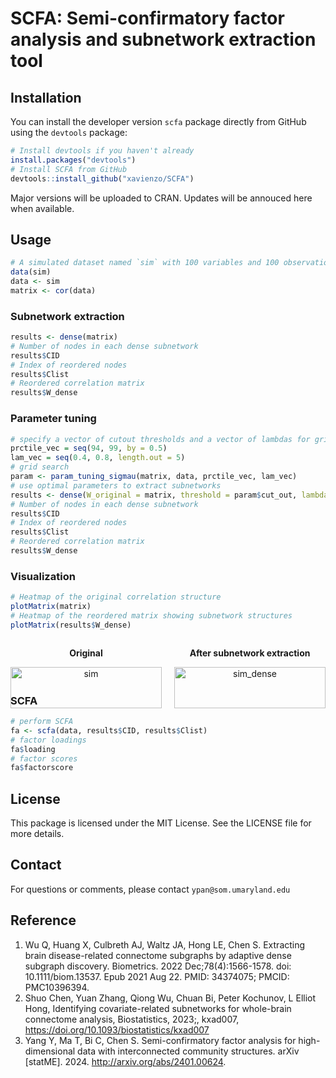 # SCFA: Semi-confirmatory factor analysis and subnetwork extraction tool

## Installation
You can install the developer version `scfa` package directly from GitHub using the `devtools` package:

```r
# Install devtools if you haven't already
install.packages("devtools")
# Install SCFA from GitHub
devtools::install_github("xavienzo/SCFA")
```

Major versions will be uploaded to CRAN. Updates will be annouced here when available.

## Usage

```r
# A simulated dataset named `sim` with 100 variables and 100 observations
data(sim)
data <- sim
matrix <- cor(data)
```

### Subnetwork extraction
```r
results <- dense(matrix)
# Number of nodes in each dense subnetwork
results$CID
# Index of reordered nodes
results$Clist
# Reordered correlation matrix
results$W_dense
```
### Parameter tuning
```r
# specify a vector of cutout thresholds and a vector of lambdas for grid search
prctile_vec = seq(94, 99, by = 0.5)
lam_vec = seq(0.4, 0.8, length.out = 5)
# grid search
param <- param_tuning_sigmau(matrix, data, prctile_vec, lam_vec)
# use optimal parameters to extract subnetworks
results <- dense(W_original = matrix, threshold = param$cut_out, lambda = param$lambda_out)
# Number of nodes in each dense subnetwork
results$CID
# Index of reordered nodes
results$Clist
# Reordered correlation matrix
results$W_dense
```

### Visualization
```r
# Heatmap of the original correlation structure
plotMatrix(matrix)
# Heatmap of the reordered matrix showing subnetwork structures
plotMatrix(results$W_dense)
```
<div style="display: flex; justify-content: space-between;">
  <div style="text-align: center; width: 48%;">
    <p><strong>Original</strong></p>
    <img src="https://github.com/user-attachments/assets/5da11b49-108e-4965-993d-75f83688281a" alt="sim" style="width: 100%;"/>
  </div>
  <div style="text-align: center; width: 48%;">
    <p><strong>After subnetwork extraction</strong></p>
    <img src="https://github.com/user-attachments/assets/7f8a0133-ba30-4ea5-9cba-03ad104cec84" alt="sim_dense" style="width: 100%;"/>
  </div>
</div>

### SCFA
```r
# perform SCFA
fa <- scfa(data, results$CID, results$Clist)
# factor loadings
fa$loading
# factor scores
fa$factorscore
```

## License
This package is licensed under the MIT License. See the LICENSE file for more details.

## Contact
For questions or comments, please contact `ypan@som.umaryland.edu`

## Reference

1. Wu Q, Huang X, Culbreth AJ, Waltz JA, Hong LE, Chen S. Extracting brain disease-related connectome subgraphs by adaptive dense subgraph discovery. Biometrics. 2022 Dec;78(4):1566-1578. doi: 10.1111/biom.13537. Epub 2021 Aug 22. PMID: 34374075; PMCID: PMC10396394.
2. Shuo Chen, Yuan Zhang, Qiong Wu, Chuan Bi, Peter Kochunov, L Elliot Hong, Identifying covariate-related subnetworks for whole-brain connectome analysis, Biostatistics, 2023;, kxad007, https://doi.org/10.1093/biostatistics/kxad007
3. Yang Y, Ma T, Bi C, Chen S. Semi-confirmatory factor analysis for high-dimensional data with interconnected community structures. arXiv [statME]. 2024. http://arxiv.org/abs/2401.00624.
